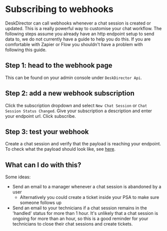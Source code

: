 # Subscribing to webhooks

DeskDirector can call webhooks whenever a chat session is created or updated. This is a really powerful way to customise your chat workflow. The following steps assume you already have an http endpoint setup to send data to, we do not currently have a guide to help you do this. If you are comfortable with Zapier or Flow you shouldn't have a problem with following this guide.

## Step 1: head to the webhook page

This can be found on your admin console under `DeskDirector Api`.

## Step 2: add a new webhook subscription

Click the subscription dropdown and select `New Chat Session` or `Chat Session Status Changed`. Give your subscription a description and enter your endpoint url. Click subscribe.

## Step 3: test your webhook

Create a chat session and verify that the payload is reaching your endpoint. To check what the payload should look like, see [here](../webhooks/chat_session_payload.md).

## What can I do with this?

Some ideas:

* Send an email to a manager whenever a chat session is abandoned by a user
  * Alternatively you could create a ticket inside your PSA to make sure someone follows up
* Send an email to your technicians if a chat session remains in the 'handled' status for more than 1 hour. It's unlikely that a chat session is ongoing for more than an hour, so this is a good reminder for your technicians to close their chat sessions and create tickets.